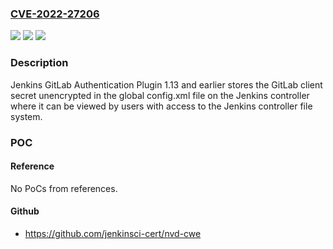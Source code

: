 ### [CVE-2022-27206](https://cve.mitre.org/cgi-bin/cvename.cgi?name=CVE-2022-27206)
![](https://img.shields.io/static/v1?label=Product&message=Jenkins%20GitLab%20Authentication%20Plugin&color=blue)
![](https://img.shields.io/static/v1?label=Version&message=%3C%3D%201.13%20&color=brighgreen)
![](https://img.shields.io/static/v1?label=Vulnerability&message=CWE-256%3A%20Plaintext%20Storage%20of%20a%20Password&color=brighgreen)

### Description

Jenkins GitLab Authentication Plugin 1.13 and earlier stores the GitLab client secret unencrypted in the global config.xml file on the Jenkins controller where it can be viewed by users with access to the Jenkins controller file system.

### POC

#### Reference
No PoCs from references.

#### Github
- https://github.com/jenkinsci-cert/nvd-cwe

